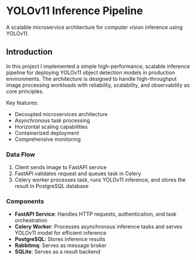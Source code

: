 
# YOLOv11 Inference Pipeline

A scalable microservice architecture for computer vision inference using YOLOv11.

## Introduction

In this project I implemented a simple high-performance, scalable inference pipeline for deploying YOLOv11 object detection models in production environments. The architecture is designed to handle high-throughput image processing workloads with reliability, scalability, and observability as core principles.

Key features:
- Decoupled microservices architecture
- Asynchronous task processing
- Horizontal scaling capabilities
- Containerized deployment
- Comprehensive monitoring

### Data Flow
1. Client sends image to FastAPI service
2. FastAPI validates request and queues task in Celery
3. Celery worker processes task, runs YOLOv11 inference, and stores the result in PostgreSQL database

### Components
- **FastAPI Service**: Handles HTTP requests, authentication, and task orchestration
- **Celery Worker**: Processes asynchronous inference tasks and serves YOLOv11 model for efficient inference
- **PostgreSQL**: Stores inference results
- **Rabbitmq**: Serves as message broker
- **SQLite**: Serves as a result backend

